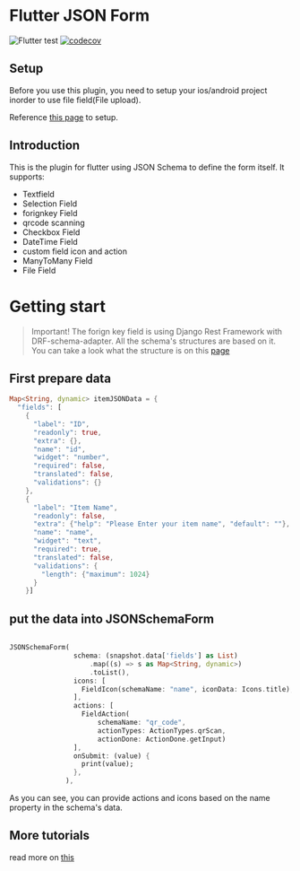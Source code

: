<!-- @format -->

# Flutter JSON Form

![Flutter test](https://github.com/sirily11/json-textfrom/workflows/Flutter%20test/badge.svg) [![codecov](https://codecov.io/gh/sirily11/json-textfrom/branch/master/graph/badge.svg)](https://codecov.io/gh/sirily11/json-textfrom)

## Setup

Before you use this plugin, you need to setup your ios/android project inorder to use file field(File upload).

Reference [this page](https://pub.dev/packages/file_picker#-readme-tab-) to setup.

## Introduction

This is the plugin for flutter using JSON Schema to define the form itself.
It supports:

- Textfield
- Selection Field
- forignkey Field
- qrcode scanning
- Checkbox Field
- DateTime Field
- custom field icon and action
- ManyToMany Field
- File Field

# Getting start

> Important! The forign key field is using Django Rest Framework with DRF-schema-adapter. All the schema's structures are based on it. You can take a look what the structure is on this [page](https://drf-schema-adapter.readthedocs.io/en/latest/drf_auto_endpoint/metadata/)

## First prepare data

```dart
Map<String, dynamic> itemJSONData = {
  "fields": [
    {
      "label": "ID",
      "readonly": true,
      "extra": {},
      "name": "id",
      "widget": "number",
      "required": false,
      "translated": false,
      "validations": {}
    },
    {
      "label": "Item Name",
      "readonly": false,
      "extra": {"help": "Please Enter your item name", "default": ""},
      "name": "name",
      "widget": "text",
      "required": true,
      "translated": false,
      "validations": {
        "length": {"maximum": 1024}
      }
    }]
```

## put the data into JSONSchemaForm

```dart

JSONSchemaForm(
                schema: (snapshot.data['fields'] as List)
                    .map((s) => s as Map<String, dynamic>)
                    .toList(),
                icons: [
                  FieldIcon(schemaName: "name", iconData: Icons.title),
                ],
                actions: [
                  FieldAction(
                      schemaName: "qr_code",
                      actionTypes: ActionTypes.qrScan,
                      actionDone: ActionDone.getInput)
                ],
                onSubmit: (value) {
                  print(value);
                },
              ),

```

As you can see, you can provide actions and icons based on the name property in the schema's data.

## More tutorials

read more on [this](https://sirily11.github.io/json-textfrom/)
